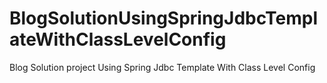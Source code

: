 # BlogSolutionUsingSpringJdbcTemplateWithClassLevelConfig
Blog Solution project Using Spring Jdbc Template With Class Level Config
